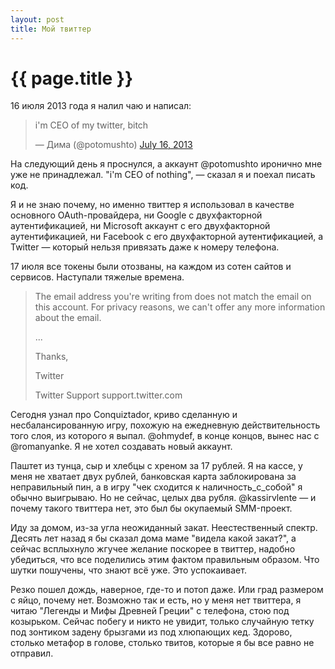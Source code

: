 ```yaml
---
layout: post
title: Мой твиттер  
---
```

# {{ page.title }}

16 июля 2013 года я налил чаю и написал:

<blockquote class="twitter-tweet"><p>i&#39;m CEO of my twitter, bitch</p>&mdash; Дима (@potomushto) <a href="https://twitter.com/potomushto/statuses/357062981172989952">July 16, 2013</a></blockquote>
<script async src="//platform.twitter.com/widgets.js" charset="utf-8"></script>

На следующий день я проснулся, а аккаунт @potomushto иронично мне уже не принадлежал. "i'm CEO of nothing", — сказал я и поехал писать код.

Я и не знаю почему, но именно твиттер я использовал в качестве основного OAuth-провайдера, 
ни Google с двухфакторной аутентификацией, ни Microsoft аккаунт с его двухфакторной аутентификацией, ни Facebook с его двухфакторной аутентификацией, а Twitter —
который нельзя привязать даже к номеру телефона. 

17 июля все токены были отозваны, на каждом из сотен сайтов и сервисов. Наступали тяжелые времена. 

<blockquote>
The email address you're writing from does not match the email on this account. For privacy reasons, we can't offer any more information about the email.

...

Thanks,

Twitter

Twitter Support
support.twitter.com
</blockquote>

Сегодня узнал про Сonquiztador, криво сделанную и несбалансированную игру, похожую на ежедневную действительность того слоя, из которого я выпал. @ohmydef, в конце концов, вынес нас с @romanyanke. 
Я не хотел создавать новый аккаунт.

Паштет из тунца, сыр и хлебцы с хреном за 17 рублей. 
Я на кассе, у меня не хватает двух рублей, банковская карта заблокирована за неправильный пин, а в игру "чек сходится к наличность_с_собой" я обычно выигрываю. Но не сейчас, целых два рубля. @kassirvlente — и почему такого твиттера нет, это был бы окупаемый SMM-проект.

Иду за домом, из-за угла неожиданный закат. Неестественный спектр. Десять лет назад я бы сказал дома маме "видела какой закат?", а сейчас всплыхнуло жгучее желание поскорее в твиттер, надобно убедиться, что все поделились этим фактом правильным образом. Что шутки пошучены, что знают всё уже. Это успокаивает.  

Резко пошел дождь, наверное, где-то и потоп даже. Или град размером с яйцо, почему нет. Возможно так и есть, но у меня нет твиттера, я читаю "Легенды и Мифы Древней Греции" с телефона, стою под козырьком. Сейчас побегу и никто не увидит, только случайную тетку под зонтиком задену брызгами из под хлюпающих кед. Здорово, столько метафор в голове, столько твитов, которые я бы все равно не отправил.



